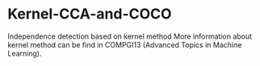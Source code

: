 # Kernel-CCA-and-COCO
Independence detection based on kernel method
More information about kernel method can be find in COMPGI13 (Advanced Topics in Machine Learning).
